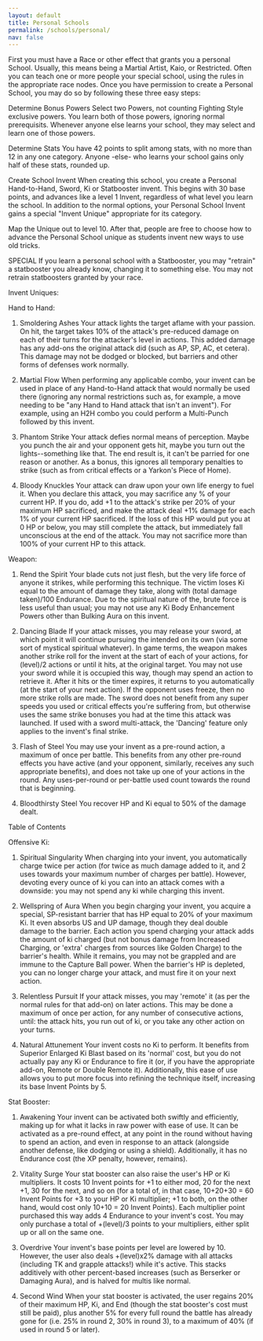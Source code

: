 ```yaml
---
layout: default
title: Personal Schools
permalink: /schools/personal/
nav: false
---
```


First you must have a Race or other effect that grants you a personal School. Usually, this means being a Martial Artist, Kaio, or Restricted. Often you can teach one or more people your special school, using the rules in the appropriate race nodes. Once you have permission to create a Personal School, you may do so by following these three easy steps:

Determine Bonus Powers Select two Powers, not counting Fighting Style exclusive powers. You learn both of those powers, ignoring normal prerequisits. Whenever anyone else learns your school, they may select and learn one of those powers.

Determine Stats You have 42 points to split among stats, with no more than 12 in any one category. Anyone -else- who learns your school gains only half of these stats, rounded up.

Create School Invent When creating this school, you create a Personal Hand-to-Hand, Sword, Ki or Statbooster invent. This begins with 30 base points, and advances like a level 1 Invent, regardless of what level you learn the school. In addition to the normal options, your Personal School Invent gains a special "Invent Unique" appropriate for its category.

Map the Unique out to level 10. After that, people are free to choose how to advance the Personal School unique as students invent new ways to use old tricks.

SPECIAL If you learn a personal school with a Statbooster, you may "retrain" a statbooster you already know, changing it to something else. You may not retrain statboosters granted by your race.

Invent Uniques:

Hand to Hand:

1. Smoldering Ashes Your attack lights the target aflame with your passion. On hit, the target takes 10% of the attack's pre-reduced damage on each of their turns for the attacker's level in actions. This added damage has any add-ons the original attack did (such as AP, SP, AC, et cetera). This damage may not be dodged or blocked, but barriers and other forms of defenses work normally.

2. Martial Flow When performing any applicable combo, your invent can be used in place of any Hand-to-Hand attack that would normally be used there (ignoring any normal restrictions such as, for example, a move needing to be "any Hand to Hand attack that isn't an invent"). For example, using an H2H combo you could perform a Multi-Punch followed by this invent.

3. Phantom Strike Your attack defies normal means of perception. Maybe you punch the air and your opponent gets hit, maybe you turn out the lights--something like that. The end result is, it can't be parried for one reason or another. As a bonus, this ignores all temporary penalties to strike (such as from critical effects or a Yarkon's Piece of Home).

4. Bloody Knuckles Your attack can draw upon your own life energy to fuel it. When you declare this attack, you may sacrifice any % of your current HP. If you do, add +1 to the attack's strike per 20% of your maximum HP sacrificed, and make the attack deal +1% damage for each 1% of your current HP sacrificed. If the loss of this HP would put you at 0 HP or below, you may still complete the attack, but immediately fall unconscious at the end of the attack. You may not sacrifice more than 100% of your current HP to this attack.

Weapon:

1. Rend the Spirit Your blade cuts not just flesh, but the very life force of anyone it strikes, while performing this technique. The victim loses Ki equal to the amount of damage they take, along with (total damage taken)/100 Endurance. Due to the spiritual nature of the, brute force is less useful than usual; you may not use any Ki Body Enhancement Powers other than Bulking Aura on this invent.

2. Dancing Blade If your attack misses, you may release your sword, at which point it will continue pursuing the intended on its own (via some sort of mystical spiritual whatever). In game terms, the weapon makes another strike roll for the invent at the start of each of your actions, for (level)/2 actions or until it hits, at the original target. You may not use your sword while it is occupied this way, though may spend an action to retrieve it. After it hits or the timer expires, it returns to you automatically (at the start of your next action). If the opponent uses freeze, then no more strike rolls are made. The sword does not benefit from any super speeds you used or critical effects you're suffering from, but otherwise uses the same strike bonuses you had at the time this attack was launched. If used with a sword multi-attack, the 'Dancing' feature only applies to the invent's final strike.

3. Flash of Steel You may use your invent as a pre-round action, a maximum of once per battle. This benefits from any other pre-round effects you have active (and your opponent, similarly, receives any such appropriate benefits), and does not take up one of your actions in the round. Any uses-per-round or per-battle used count towards the round that is beginning.

4. Bloodthirsty Steel You recover HP and Ki equal to 50% of the damage dealt.

Table of Contents

Offensive Ki:

1. Spiritual Singularity When charging into your invent, you automatically charge twice per action (for twice as much damage added to it, and 2 uses towards your maximum number of charges per battle). However, devoting every ounce of ki you can into an attack comes with a downside: you may not spend any ki while charging this invent.

2. Wellspring of Aura When you begin charging your invent, you acquire a special, SP-resistant barrier that has HP equal to 20% of your maximum Ki. It even absorbs US and UP damage, though they deal double damage to the barrier. Each action you spend charging your attack adds the amount of ki charged (but not bonus damage from Increased Charging, or 'extra' charges from sources like Golden Charge) to the barrier's health. While it remains, you may not be grappled and are immune to the Capture Ball power. When the barrier's HP is depleted, you can no longer charge your attack, and must fire it on your next action.

3. Relentless Pursuit If your attack misses, you may 'remote' it (as per the normal rules for that add-on) on later actions. This may be done a maximum of once per action, for any number of consecutive actions, until: the attack hits, you run out of ki, or you take any other action on your turns.

4. Natural Attunement Your invent costs no Ki to perform. It benefits from Superior Enlarged Ki Blast based on its 'normal' cost, but you do not actually pay any Ki or Endurance to fire it (or, if you have the appropriate add-on, Remote or Double Remote it). Additionally, this ease of use allows you to put more focus into refining the technique itself, increasing its base Invent Points by 5.

Stat Booster:

1. Awakening Your invent can be activated both swiftly and efficiently, making up for what it lacks in raw power with ease of use. It can be activated as a pre-round effect, at any point in the round without having to spend an action, and even in response to an attack (alongside another defense, like dodging or using a shield). Additionally, it has no Endurance cost (the XP penalty, however, remains).

2. Vitality Surge Your stat booster can also raise the user's HP or Ki multipliers. It costs 10 Invent points for +1 to either mod, 20 for the next +1, 30 for the next, and so on (for a total of, in that case, 10+20+30 = 60 Invent Points for +3 to your HP or Ki multiplier; +1 to both, on the other hand, would cost only 10+10 = 20 Invent Points). Each multiplier point purchased this way adds 4 Endurance to your invent's cost. You may only purchase a total of +(level)/3 points to your multipliers, either split up or all on the same one.

3. Overdrive Your invent's base points per level are lowered by 10. However, the user also deals +(level)x2% damage with all attacks (including TK and grapple attacks!) while it's active. This stacks additively with other percent-based increases (such as Berserker or Damaging Aura), and is halved for multis like normal.

4. Second Wind When your stat booster is activated, the user regains 20% of their maximum HP, Ki, and End (though the stat booster's cost must still be paid), plus another 5% for every full round the battle has already gone for (i.e. 25% in round 2, 30% in round 3), to a maximum of 40% (if used in round 5 or later).
